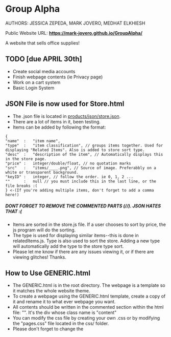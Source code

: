 # Group Alpha
AUTHORS: JESSICA ZEPEDA, MARK JOVERO, MEDHAT ELKHIESH

Public Website URL: **https://mark-jovero.github.io/GroupAlpha/**

A website that sells office supplies!

## TODO [due APRIL 30th]
  - Create social media accounts
  - Finish webpage contents (ie Privacy page)
  - Work on a cart system
  - Basic Login System

## JSON File is now used for Store.html
- The .json file is located in [products/json/store.json](https://github.com/Mark-Jovero/GroupAlpha/blob/master/products/json/store.json).
- There are a lot of items in it, been testing.
- Items can be added by following the format:
```
{
"name"  :   "item name",
"type"  :   "item classification", // groups items together. Used for displaying "Related Items". Also is added to store sort type.
"desc"  :   "description of the item", // Automatically displays this in the store page.
"price" :   integer/double/float, // no quotation marks
"src"   :   "items/____.png", // Source of image. Preferabbly on a white or transparent background.
"keyID" :   integer, // follow the order. ie 0, 1, 2 ...
""      :   null // you must include this in the last line, or the file breaks :(
} <-(If you're adding multiple items, don't forget to add a comma here!)
```
##### DONT FORGET TO REMOVE THE COMMENTED PARTS (//). JSON HATES THAT :(
- Items are sorted in the store.js file. If a user chooses to sort by price, the js program will do the sorting.
- The type is used for displaying similar items--this is done in relatedItems.js. Type is also used to sort the store. Adding a new type will automatically add the type to the store type sort.
- Please let me know if there are any issues viewing it, or if there are viewing glitches! Thanks.

## How to Use GENERIC.html
- The GENERIC.html is in the root directory. The webpage is a template so it matches the whole website theme.
- To create a webpage using the GENERIC.html template, create a copy of it and rename it to what ever webpage you want.
- All contents should be written in the commented section within the html file: "<!-- CONTENTS GO HERE -->". It's the div whose class name is "content"
- You can modify the css file by creating your own .css or by modifying the "pages.css" file located in the css/ folder.
- Please don't forget to change the <title> tag!

## NOTES
- Link to view the website: **https://mark-jovero.github.io/GroupAlpha/**
- Navbar and footer are in the frames folder. Both are implemented using <iframe> tag. In order to change a link, go to the frames folder and edit links there. This makes it easier to manage the website (ie, not having to go to each webpage to edit links).
  
  
